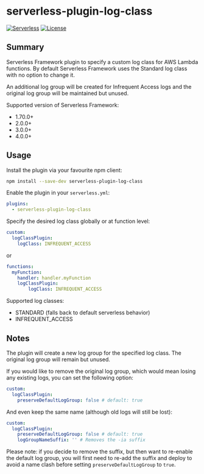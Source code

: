 # serverless-plugin-log-class

[![Serverless][ico-serverless]][link-serverless]
[![License][ico-license]][link-license]

## Summary

Serverless Framework plugin to specify a custom log class for AWS Lambda
functions. By default Serverless Framework uses the Standard log class with no
option to change it.

An additional log group will be created for Infrequent Access logs and the
original log group will be maintained but unused.

Supported version of Serverless Framework:

 * 1.70.0+
 * 2.0.0+
 * 3.0.0+
 * 4.0.0+

## Usage

Install the plugin via your favourite npm client:

```bash
npm install --save-dev serverless-plugin-log-class
```

Enable the plugin in your `serverless.yml`:

```yaml
plugins:
  - serverless-plugin-log-class
```

Specify the desired log class globally or at function level:

```yaml
custom:
  logClassPlugin:
    logClass: INFREQUENT_ACCESS
```

or

```yaml
functions:
  myFunction:
    handler: handler.myFunction
    logClassPlugin:
        logClass: INFREQUENT_ACCESS
```

Supported log classes:

 * STANDARD (falls back to default serverless behavior)
 * INFREQUENT_ACCESS

## Notes

The plugin will create a new log group for the specified log class. The original
log group will remain but unused.

If you would like to remove the original log group, which would mean losing any
existing logs, you can set the following option:

```yaml
custom:
  logClassPlugin:
    preserveDefaultLogGroup: false # default: true
```

And even keep the same name (although old logs will still be lost):

```yaml
custom:
  logClassPlugin:
    preserveDefaultLogGroup: false # default: true
    logGroupNameSuffix: '' # Removes the -ia suffix
```

Please note: if you decide to remove the suffix, but then want to re-enable the
default log group, you will first need to re-add the suffix and deploy to avoid
a name clash before setting `preserveDefaultLogGroup` to `true`.

[ico-license]: https://img.shields.io/badge/license-MIT-blue.svg
[ico-serverless]: https://s3-us-west-2.amazonaws.com/assets.blog.serverless.com/v3-badge.svg
[link-serverless]: https://www.serverless.com/
[link-license]: ./blob/main/LICENSE
